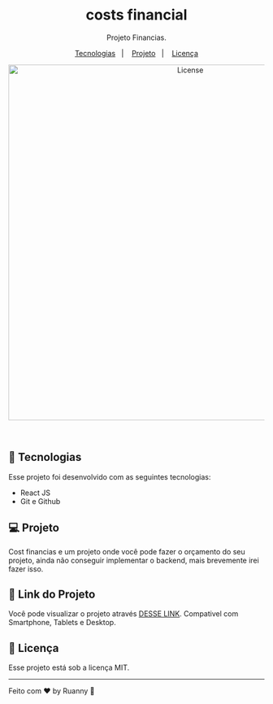 <h1 align="center">costs financial</h1>

<p align="center">
Projeto Financias.
</p>

<p align="center">
  <a href="#-tecnologias">Tecnologias</a>&nbsp;&nbsp;&nbsp;|&nbsp;&nbsp;&nbsp;
  <a href="#-projeto">Projeto</a>&nbsp;&nbsp;&nbsp;|&nbsp;&nbsp;&nbsp;
  <a href="#memo-licença">Licença</a>
</p>

<p align="center">
  <img alt="License" src="https://user-images.githubusercontent.com/84647446/212437772-bc315011-e2dd-4105-be9f-2d6355179e5e.jpg" width="700px">
</p>

<br>

## 🚀 Tecnologias

Esse projeto foi desenvolvido com as seguintes tecnologias:

- React JS
- Git e Github

## 💻 Projeto

Cost financias e um projeto onde você pode fazer o orçamento do seu projeto, ainda não conseguir implementar o backend, mais brevemente irei fazer isso.

## 🔖 Link do Projeto

Você pode visualizar o projeto através [DESSE LINK](https://costs-financial.vercel.app/). Compativel com Smartphone, Tablets e Desktop.


## :memo: Licença

Esse projeto está sob a licença MIT.

---

Feito com ♥ by Ruanny :wave:
